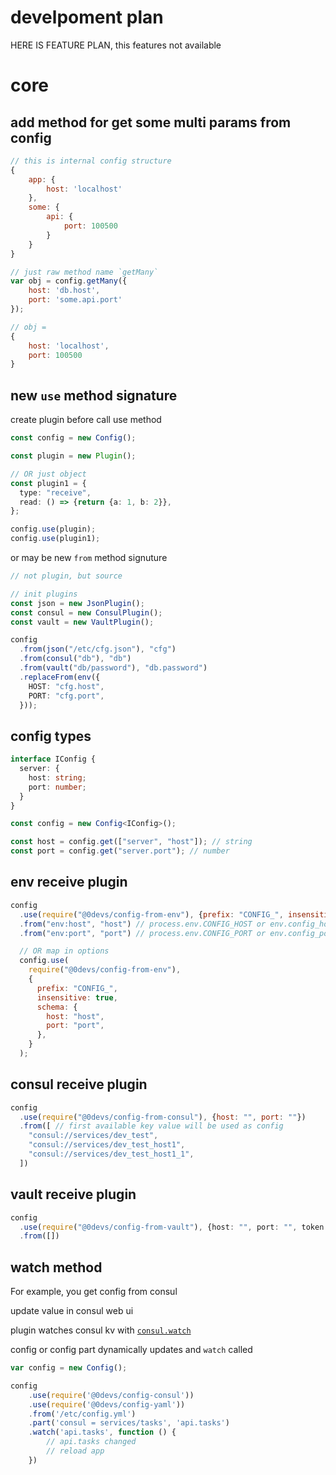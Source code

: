 # develpoment plan

HERE IS FEATURE PLAN, this features not available

# core

## add method for get some multi params from config

```js
// this is internal config structure
{
    app: {
        host: 'localhost'
    },
    some: {
        api: {
            port: 100500
        }
    }
}

// just raw method name `getMany`
var obj = config.getMany({
    host: 'db.host',
    port: 'some.api.port'
});

// obj =
{
    host: 'localhost',
    port: 100500
}
```

## new `use` method signature

create plugin before call use method

```ts
const config = new Config();

const plugin = new Plugin();

// OR just object
const plugin1 = {
  type: "receive",
  read: () => {return {a: 1, b: 2}},
};

config.use(plugin);
config.use(plugin1);

```

or may be new `from` method signuture

```ts
// not plugin, but source

// init plugins
const json = new JsonPlugin();
const consul = new ConsulPlugin();
const vault = new VaultPlugin();

config
  .from(json("/etc/cfg.json"), "cfg")
  .from(consul("db"), "db")
  .from(vault("db/password"), "db.password")
  .replaceFrom(env({
    HOST: "cfg.host",
    PORT: "cfg.port",
  }));

```


## config types

```ts
interface IConfig {
  server: {
    host: string;
    port: number;
  }
}

const config = new Config<IConfig>();

const host = config.get(["server", "host"]); // string
const port = config.get("server.port"); // number
```

## env receive plugin

```js
config
  .use(require("@0devs/config-from-env"), {prefix: "CONFIG_", insensitive: true})
  .from("env:host", "host") // process.env.CONFIG_HOST or env.config_host
  .from("env:port", "port") // process.env.CONFIG_PORT or env.config_port

  // OR map in options
  config.use(
    require("@0devs/config-from-env"),
    {
      prefix: "CONFIG_",
      insensitive: true,
      schema: {
        host: "host",
        port: "port",
      },
    }
  );
```

## consul receive plugin

```js
config
  .use(require("@0devs/config-from-consul"), {host: "", port: ""})
  .from([ // first available key value will be used as config
    "consul://services/dev_test",
    "consul://services/dev_test_host1",
    "consul://services/dev_test_host1_1",
  ])

```

## vault receive plugin

```ts
config
  .use(require("@0devs/config-from-vault"), {host: "", port: "", token: ""})
  .from([])
```

## watch method

For example, you get config from consul

update value in consul web ui

plugin watches consul kv with [`consul.watch`](https://github.com/silas/node-consul#watch)

config or config part dynamically updates and `watch` called

```js
var config = new Config();

config
    .use(require('@0devs/config-consul'))
    .use(require('@0devs/config-yaml'))
    .from('/etc/config.yml')
    .part('consul = services/tasks', 'api.tasks')
    .watch('api.tasks', function () {
        // api.tasks changed
        // reload app
    })
```
